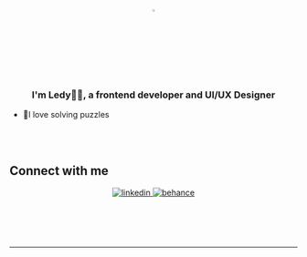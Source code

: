 <div align="center">
<img src="https://media.giphy.com/media/d8cmBBkb4C92RtJTym/giphy.gif" align="center" style="width: 3%" height="3%"/>
</div>  
  

### <div align="center">I'm Ledy👋🏾, a frontend developer and UI/UX Designer</div>  
  
-  🧩I love solving puzzles  
  

<br/>  

</td></tr></table>  

<br/>  

 
## Connect with me  
<div align="center">
<a href="https://www.linkedin.com/in/ledeysha-reid-morris/" target="https://www.linkedin.com/in/ledeysha-reid-morris/">
<img src=https://img.shields.io/badge/linkedin-%231E77B5.svg?&style=for-the-badge&logo=linkedin&logoColor=white alt=linkedin style="margin-bottom: 5px;" />
</a> 
<a href="https://www.behance.net/ledeyshareidm" target="_blank">
<img src=https://img.shields.io/badge/behance-%23191919.svg?&style=for-the-badge&logo=behance&logoColor=white alt=behance style="margin-bottom: 5px;" />
</a>  
</div>  
  

<br/>  


  

<br/>  

  

<br/>  


<br />

----





